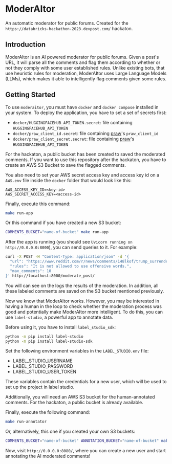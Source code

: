 # ModerAItor

An automatic moderator for public forums. Created for the
`https://databricks-hackathon-2023.devpost.com/` hackaton.

## Introduction

ModerAItor is an AI powered moderator for public forums. Given a post's URL, it
will parse all the comments and flag them according to whether or not they comply
with some user established rules. Unlike existing bots, that use heuristic rules
for moderation, ModerAItor uses Large Language Models (LLMs), which makes it
able to intelligently flag comments given some rules.

## Getting Started

To use `moderaitor`, you must have `docker` and `docker compose` installed in
your system. To deploy the application, you have to set a set of secrets first:

- `docker/HUGGINGFACEHUB_API_TOKEN.secret`: file containing `HUGGINGFACEHUB_API_TOKEN`
- `docker/praw_client_id.secret`: file containing [praw](https://praw.readthedocs.io/en/stable/getting_started/quick_start.html)'s `praw_client_id`
- `docker/praw_client_secret.secret`: file containing [praw](https://praw.readthedocs.io/en/stable/getting_started/quick_start.html)'s `HUGGINGFACEHUB_API_TOKEN`

For the hackaton, a public bucket has been created to saved the moderated comments.
If you want to use this repository after the hackaton, you have to create an
AWS S3 Bucket to save the flagged comments.

You also need to set your AWS secret access key and access key id on a `AWS.env`
file inside the `docker` folder that would look like this:

```
AWS_ACCESS_KEY_ID=<key-id>
AWS_SECRET_ACCESS_KEY=<access-id>
```

Finally, execute this command:

```bash
make run-app
```

Or this command if you have created a new S3 bucket:

```bash
COMMENTS_BUCKET="name-of-bucket" make run-app
```

After the app is running (you should see `Uvicorn running on http://0.0.0.0:8000`),
you can send queries to it. For example:

```bash
curl -X POST -H "Content-Type: application/json" -d '{
  "url": "https://www.reddit.com/r/news/comments/148lkof/trump_surrenders_to_federal_custody_in_classified/",
  "rules": "It is not allowed to use offensive words.",
  "max_comments": 10
}' http://localhost:8000/moderate_post/
```

You will can see on the logs the results of the moderation. In addition, all these
labeled comments are saved on the S3 bucket mentioned previously.

Now we know that ModerAItor works. However, you may be interested in having a
human in the loop to check whether the moderation process was good and potentially
make ModerAItor more intelligent. To do this, you can use `label-studio`, a powerful
app to annotate data.

Before using it, you have to install `label_studio_sdk`:

```bash
python -m pip install label-studio
python -m pip install label-studio-sdk
```

Set the following environment variables in the `LABEL_STUDIO.env` file:

- LABEL_STUDIO_USERNAME
- LABEL_STUDIO_PASSWORD
- LABEL_STUDIO_USER_TOKEN

These variables contain the credentials for a new user, which will be used to
set up the project in label studio.

Additionally, you will need an AWS S3 bucket for the human-annotated comments.
For the hackaton, a public bucket is already available.

Finally, execute the following command:

```bash
make run-annotator
```

Or, alternatively, this one if you created your own S3 buckets:

```bash
COMMENTS_BUCKET="name-of-bucket" ANNOTATION_BUCKET="name-of-bucket" make run-app
```

Now, visit `http://0.0.0.0:8080/`, where you can create a new user and start
annotating the AI moderated comments!
